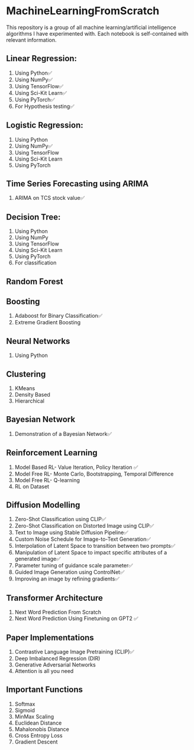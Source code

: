 # MachineLearningFromScratch
This repository is a group of all machine learning/artificial intelligence algorithms I have experimented with. Each notebook is self-contained with relevant information.

## Linear Regression:
1. Using Python✅
2. Using NumPy✅
3. Using TensorFlow✅
4. Using Sci-Kit Learn✅
5. Using PyTorch✅
6. For Hypothesis testing✅

## Logistic Regression:
1. Using Python
2. Using NumPy✅
3. Using TensorFlow
4. Using Sci-Kit Learn
5. Using PyTorch

## Time Series Forecasting using ARIMA
1. ARIMA on TCS stock value✅

## Decision Tree:
1. Using Python
2. Using NumPy
3. Using TensorFlow
4. Using Sci-Kit Learn
5. Using PyTorch
6. For classification

## Random Forest

## Boosting
1. Adaboost for Binary Classification✅
2. Extreme Gradient Boosting

## Neural Networks
1. Using Python

## Clustering
1. KMeans
2. Density Based
3. Hierarchical

## Bayesian Network
1. Demonstration of a Bayesian Network✅

## Reinforcement Learning
1. Model Based RL- Value Iteration, Policy Iteration ✅
2. Model Free RL- Monte Carlo, Bootstrapping, Temporal Difference
3. Model Free RL- Q-learning
4. RL on Dataset

## Diffusion Modelling
1. Zero-Shot Classification using CLIP✅
2. Zero-Shot Classification on Distorted Image using CLIP✅
3. Text to Image using Stable Diffusion Pipeline✅
4. Custom Noise Schedule for Image-to-Text Generation✅
5. Interpolation of Latent Space to transition between two prompts✅
5. Manipulation of Latent Space to impact specific attributes of a generated image✅
7. Parameter tuning of guidance scale parameter✅
8. Guided Image Generation using ControlNet✅
9. Improving an image by refining gradients✅

## Transformer Architecture
1. Next Word Prediction From Scratch
2. Next Word Prediction Using Finetuning on GPT2 ✅

## Paper Implementations
1. Contrastive Language Image Pretraining (CLIP)✅
2. Deep Imbalanced Regression (DIR)
3. Generative Adversarial Networks
4. Attention is all you need

## Important Functions
1. Softmax
2. Sigmoid
3. MinMax Scaling
4. Euclidean Distance
5. Mahalonobis Distance
6. Cross Entropy Loss
7. Gradient Descent